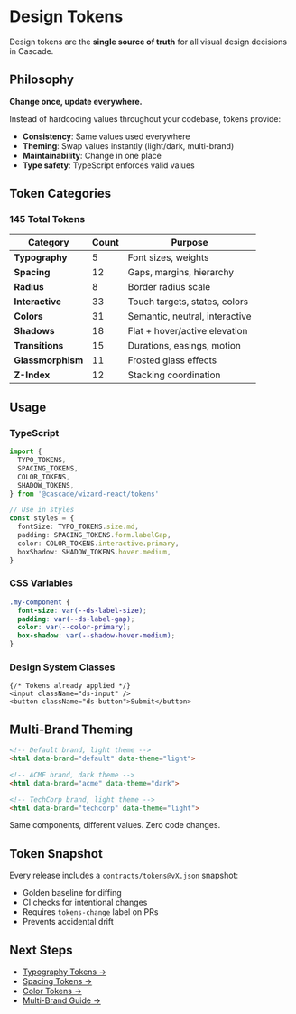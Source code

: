 # Design Tokens

Design tokens are the **single source of truth** for all visual design decisions in Cascade.

## Philosophy

**Change once, update everywhere.**

Instead of hardcoding values throughout your codebase, tokens provide:
- **Consistency**: Same values used everywhere
- **Theming**: Swap values instantly (light/dark, multi-brand)
- **Maintainability**: Change in one place
- **Type safety**: TypeScript enforces valid values

## Token Categories

### 145 Total Tokens

| Category | Count | Purpose |
|----------|-------|---------|
| **Typography** | 5 | Font sizes, weights |
| **Spacing** | 12 | Gaps, margins, hierarchy |
| **Radius** | 8 | Border radius scale |
| **Interactive** | 33 | Touch targets, states, colors |
| **Colors** | 31 | Semantic, neutral, interactive |
| **Shadows** | 18 | Flat + hover/active elevation |
| **Transitions** | 15 | Durations, easings, motion |
| **Glassmorphism** | 11 | Frosted glass effects |
| **Z-Index** | 12 | Stacking coordination |

## Usage

### TypeScript

```typescript
import { 
  TYPO_TOKENS,
  SPACING_TOKENS,
  COLOR_TOKENS,
  SHADOW_TOKENS,
} from '@cascade/wizard-react/tokens'

// Use in styles
const styles = {
  fontSize: TYPO_TOKENS.size.md,
  padding: SPACING_TOKENS.form.labelGap,
  color: COLOR_TOKENS.interactive.primary,
  boxShadow: SHADOW_TOKENS.hover.medium,
}
```

### CSS Variables

```css
.my-component {
  font-size: var(--ds-label-size);
  padding: var(--ds-label-gap);
  color: var(--color-primary);
  box-shadow: var(--shadow-hover-medium);
}
```

### Design System Classes

```tsx
{/* Tokens already applied */}
<input className="ds-input" />
<button className="ds-button">Submit</button>
```

## Multi-Brand Theming

```html
<!-- Default brand, light theme -->
<html data-brand="default" data-theme="light">

<!-- ACME brand, dark theme -->
<html data-brand="acme" data-theme="dark">

<!-- TechCorp brand, light theme -->
<html data-brand="techcorp" data-theme="light">
```

Same components, different values. Zero code changes.

## Token Snapshot

Every release includes a `contracts/tokens@vX.json` snapshot:
- Golden baseline for diffing
- CI checks for intentional changes
- Requires `tokens-change` label on PRs
- Prevents accidental drift

## Next Steps

- [Typography Tokens →](/tokens/typography)
- [Spacing Tokens →](/tokens/spacing)
- [Color Tokens →](/tokens/colors)
- [Multi-Brand Guide →](/guide/multi-brand)
